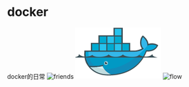 # docker
docker的日常
![friends](/images/docker_friends.png)
![01](/images/docker01.png)
![flow](/images/engine-components-flow.png.png)
